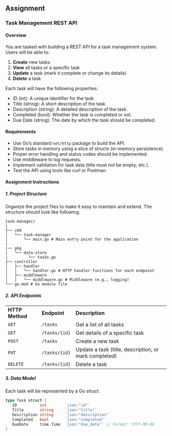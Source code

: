 ## Assignment

### Task Management REST API

#### Overview

You are tasked with building a REST API for a task management system. Users will be able to:

1. **Create** new tasks
2. **View** all tasks or a specific task
3. **Update** a task (mark it complete or change its details)
4. **Delete** a task

Each task will have the following properties:

- ID (int): A unique identifier for the task.
- Title (string): A short description of the task.
- Description (string): A detailed description of the task.
- Completed (bool): Whether the task is completed or not.
- Due Date (string): The date by which the task should be completed.

#### Requirements

- Use Go’s standard `net/http` package to build the API.
- Store tasks in memory using a slice of structs (in-memory persistence).
- Proper error handling and status codes should be implemented.
- Use middleware to log requests.
- Implement validation for task data (title must not be empty, etc.).
- Test the API using tools like curl or Postman.

#### Assignment Instructions

##### 1. Project Structure

Organize the project files to make it easy to maintain and extend. The structure should look like following.

```
task-manager/
│
├── cmd
│   └── task-manager
│       └── main.go # Main entry point for the application
|
|── pkg
|   └── data-store
|         └── tasks.go
├── controller
│   ├── handler
│   │   └── handler.go # HTTP handler functions for each endpoint
│   ├── middleware
│   │   └── middleware.go # Middleware (e.g., logging)
└── go.mod # Go module file
```

##### 2. API Endpoints

<table>
  <tr>
   <td><strong>HTTP Method</strong>
   </td>
   <td><strong>Endpoint</strong>
   </td>
   <td><strong>Description</strong>
   </td>
  </tr>
  <tr>
   <td><code>GET</code>
   </td>
   <td><code>/tasks</code>
   </td>
   <td>Get a list of all tasks
   </td>
  </tr>
  <tr>
   <td><code>GET</code>
   </td>
   <td><code>/tasks/{id}</code>
   </td>
   <td>Get details of a specific task
   </td>
  </tr>
  <tr>
   <td><code>POST</code>
   </td>
   <td><code>/tasks</code>
   </td>
   <td>Create a new task
   </td>
  </tr>
  <tr>
   <td><code>PUT</code>
   </td>
   <td><code>/tasks/{id}</code>
   </td>
   <td>Update a task (title, description, or mark completed)
   </td>
  </tr>
  <tr>
   <td><code>DELETE</code>
   </td>
   <td><code>/tasks/{id}</code>
   </td>
   <td>Delete a task
   </td>
  </tr>
</table>

##### 3. Data Model

Each task will be represented by a Go struct:

```go
type Task struct {
   ID          int        `json:"id"`
   Title       string     `json:"title"`
   Description string     `json:"description"`
   Completed   bool       `json:"completed"`
   DueDate     time.Time  `json:"due_date"` // Format: YYYY-MM-DD
}
```
